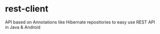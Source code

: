 # rest-client
API based on Annotations like Hibernate repositories to easy use REST API in Java & Android
